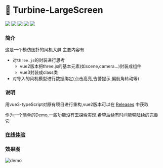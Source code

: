 # 🚀 Turbine-LargeScreen
<div>
  <img src="https://img.shields.io/github/languages/top/fengtianxi001/turbine_large_screen">
  <img src="https://travis-ci.org/boennemann/badges.svg?branch=master">
  <img src="https://img.shields.io/github/issues/fengtianxi001/turbine_large_screen">
  <img src="https://img.shields.io/github/forks/fengtianxi001/turbine_large_screen">
  <img src="https://img.shields.io/github/stars/fengtianxi001/turbine_large_screen">
</div>

### 简介
这是一个模仿图扑的风机大屏.主要内容有

- 对`three.js`的封装进行思考
  - vue2版本把three.js的基本元素(如scene,camera...)封装成组件
  - vue3封装成class类
- 对导入的风机模型进行数据绑定(点击高亮,告警提示,偏航角转动等)


### 说明

用vue3-typeScript对原有项目进行重构,vue2版本可以在 [Releases](https://github.com/fengtianxi001/Three-LargeScreen/releases/tag/v.1.0.0) 中获取

作为一个简单的Demo,一些功能没有去探索实现.希望后续有时间能够陆续的完善它

### [在线体验](http://112.124.22.244/turbine-large-screen/index.html)

### 效果图

![demo](https://github.com/fengtianxi001/Three-LargeScreen/blob/main/screenshot/1.png?raw=true)




​    
​    
​    
